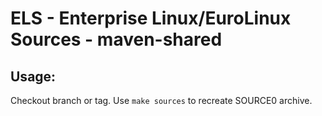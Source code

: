 # ELS - Enterprise Linux/EuroLinux Sources - maven-shared
 
## Usage:
  Checkout branch or tag. Use `make sources` to recreate  SOURCE0 archive.

